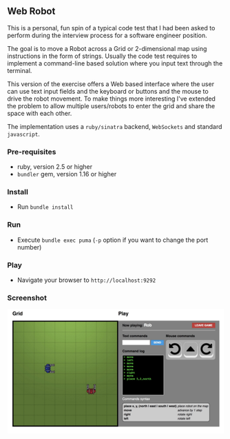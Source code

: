 Web Robot
---------

This is a personal, fun spin of a typical code test that I had been asked to perform during the interview process for a software engineer position.

The goal is to move a Robot across a Grid or 2-dimensional map using instructions in the form of strings. Usually the code test requires to implement a command-line based solution where you input text through the terminal.

This version of the exercise offers a Web based interface where the user can use text input fields and the keyboard or buttons and the mouse to drive the robot movement. To make things more interesting I've extended the problem to allow multiple users/robots to enter the grid and share the space with each other.

The implementation uses a `ruby/sinatra` backend, `WebSockets` and standard `javascript`.

### Pre-requisites
- ruby, version 2.5 or higher
- `bundler` gem, version 1.16 or higher

### Install
- Run `bundle install`

### Run
- Execute `bundle exec puma` (`-p` option if you want to change the port number)

### Play
- Navigate your browser to `http://localhost:9292`

### Screenshot
![Picture of two robots on the grid](screenshots/2-robots.jpg "Two users/robots")

